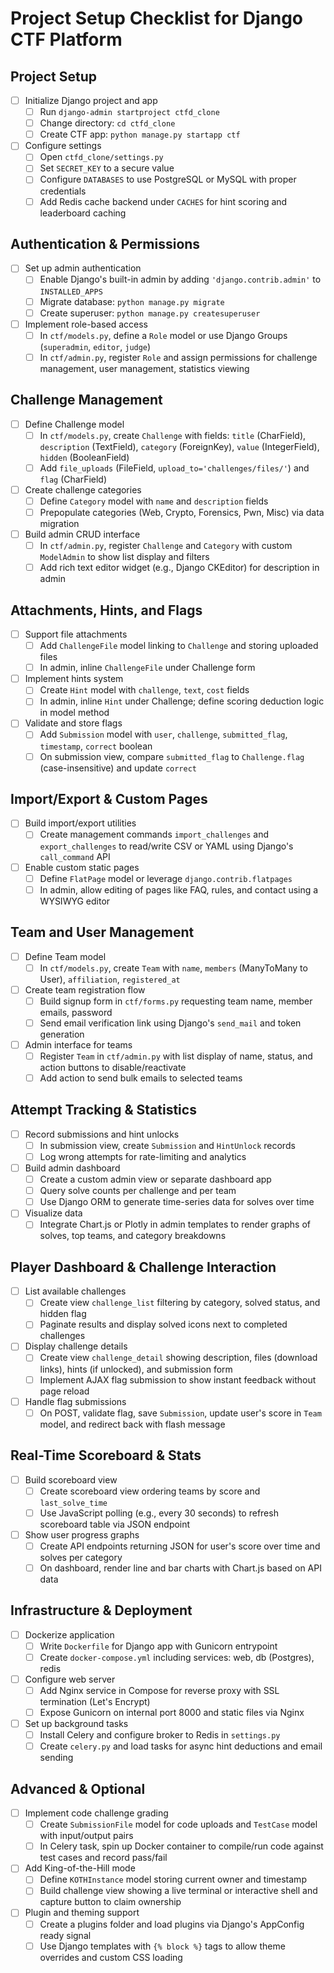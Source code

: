 # Project Setup Checklist for Django CTF Platform

## Project Setup

-   [ ] Initialize Django project and app
    -   [ ] Run `django-admin startproject ctfd_clone`
    -   [ ] Change directory: `cd ctfd_clone`
    -   [ ] Create CTF app: `python manage.py startapp ctf`
-   [ ] Configure settings
    -   [ ] Open `ctfd_clone/settings.py`
    -   [ ] Set `SECRET_KEY` to a secure value
    -   [ ] Configure `DATABASES` to use PostgreSQL or MySQL with proper credentials
    -   [ ] Add Redis cache backend under `CACHES` for hint scoring and leaderboard caching

## Authentication & Permissions

-   [ ] Set up admin authentication
    -   [ ] Enable Django's built-in admin by adding `'django.contrib.admin'` to `INSTALLED_APPS`
    -   [ ] Migrate database: `python manage.py migrate`
    -   [ ] Create superuser: `python manage.py createsuperuser`
-   [ ] Implement role-based access
    -   [ ] In `ctf/models.py`, define a `Role` model or use Django Groups (`superadmin`, `editor`, `judge`)
    -   [ ] In `ctf/admin.py`, register `Role` and assign permissions for challenge management, user management, statistics viewing

## Challenge Management

-   [ ] Define Challenge model
    -   [ ] In `ctf/models.py`, create `Challenge` with fields: `title` (CharField), `description` (TextField), `category` (ForeignKey), `value` (IntegerField), `hidden` (BooleanField)
    -   [ ] Add `file_uploads` (FileField, `upload_to='challenges/files/'`) and `flag` (CharField)
-   [ ] Create challenge categories
    -   [ ] Define `Category` model with `name` and `description` fields
    -   [ ] Prepopulate categories (Web, Crypto, Forensics, Pwn, Misc) via data migration
-   [ ] Build admin CRUD interface
    -   [ ] In `ctf/admin.py`, register `Challenge` and `Category` with custom `ModelAdmin` to show list display and filters
    -   [ ] Add rich text editor widget (e.g., Django CKEditor) for description in admin

## Attachments, Hints, and Flags

-   [ ] Support file attachments
    -   [ ] Add `ChallengeFile` model linking to `Challenge` and storing uploaded files
    -   [ ] In admin, inline `ChallengeFile` under Challenge form
-   [ ] Implement hints system
    -   [ ] Create `Hint` model with `challenge`, `text`, `cost` fields
    -   [ ] In admin, inline `Hint` under Challenge; define scoring deduction logic in model method
-   [ ] Validate and store flags
    -   [ ] Add `Submission` model with `user`, `challenge`, `submitted_flag`, `timestamp`, `correct` boolean
    -   [ ] On submission view, compare `submitted_flag` to `Challenge.flag` (case-insensitive) and update `correct`

## Import/Export & Custom Pages

-   [ ] Build import/export utilities
    -   [ ] Create management commands `import_challenges` and `export_challenges` to read/write CSV or YAML using Django's `call_command` API
-   [ ] Enable custom static pages
    -   [ ] Define `FlatPage` model or leverage `django.contrib.flatpages`
    -   [ ] In admin, allow editing of pages like FAQ, rules, and contact using a WYSIWYG editor

## Team and User Management

-   [ ] Define Team model
    -   [ ] In `ctf/models.py`, create `Team` with `name`, `members` (ManyToMany to User), `affiliation`, `registered_at`
-   [ ] Create team registration flow
    -   [ ] Build signup form in `ctf/forms.py` requesting team name, member emails, password
    -   [ ] Send email verification link using Django's `send_mail` and token generation
-   [ ] Admin interface for teams
    -   [ ] Register `Team` in `ctf/admin.py` with list display of name, status, and action buttons to disable/reactivate
    -   [ ] Add action to send bulk emails to selected teams

## Attempt Tracking & Statistics

-   [ ] Record submissions and hint unlocks
    -   [ ] In submission view, create `Submission` and `HintUnlock` records
    -   [ ] Log wrong attempts for rate-limiting and analytics
-   [ ] Build admin dashboard
    -   [ ] Create a custom admin view or separate dashboard app
    -   [ ] Query solve counts per challenge and per team
    -   [ ] Use Django ORM to generate time-series data for solves over time
-   [ ] Visualize data
    -   [ ] Integrate Chart.js or Plotly in admin templates to render graphs of solves, top teams, and category breakdowns

## Player Dashboard & Challenge Interaction

-   [ ] List available challenges
    -   [ ] Create view `challenge_list` filtering by category, solved status, and hidden flag
    -   [ ] Paginate results and display solved icons next to completed challenges
-   [ ] Display challenge details
    -   [ ] Create view `challenge_detail` showing description, files (download links), hints (if unlocked), and submission form
    -   [ ] Implement AJAX flag submission to show instant feedback without page reload
-   [ ] Handle flag submissions
    -   [ ] On POST, validate flag, save `Submission`, update user's score in `Team` model, and redirect back with flash message

## Real-Time Scoreboard & Stats

-   [ ] Build scoreboard view
    -   [ ] Create scoreboard view ordering teams by score and `last_solve_time`
    -   [ ] Use JavaScript polling (e.g., every 30 seconds) to refresh scoreboard table via JSON endpoint
-   [ ] Show user progress graphs
    -   [ ] Create API endpoints returning JSON for user's score over time and solves per category
    -   [ ] On dashboard, render line and bar charts with Chart.js based on API data

## Infrastructure & Deployment

-   [ ] Dockerize application
    -   [ ] Write `Dockerfile` for Django app with Gunicorn entrypoint
    -   [ ] Create `docker-compose.yml` including services: web, db (Postgres), redis
-   [ ] Configure web server
    -   [ ] Add Nginx service in Compose for reverse proxy with SSL termination (Let's Encrypt)
    -   [ ] Expose Gunicorn on internal port 8000 and static files via Nginx
-   [ ] Set up background tasks
    -   [ ] Install Celery and configure broker to Redis in `settings.py`
    -   [ ] Create `celery.py` and load tasks for async hint deductions and email sending

## Advanced & Optional

-   [ ] Implement code challenge grading
    -   [ ] Create `SubmissionFile` model for code uploads and `TestCase` model with input/output pairs
    -   [ ] In Celery task, spin up Docker container to compile/run code against test cases and record pass/fail
-   [ ] Add King-of-the-Hill mode
    -   [ ] Define `KOTHInstance` model storing current owner and timestamp
    -   [ ] Build challenge view showing a live terminal or interactive shell and capture button to claim ownership
-   [ ] Plugin and theming support
    -   [ ] Create a plugins folder and load plugins via Django's AppConfig ready signal
    -   [ ] Use Django templates with `{% block %}` tags to allow theme overrides and custom CSS loading
